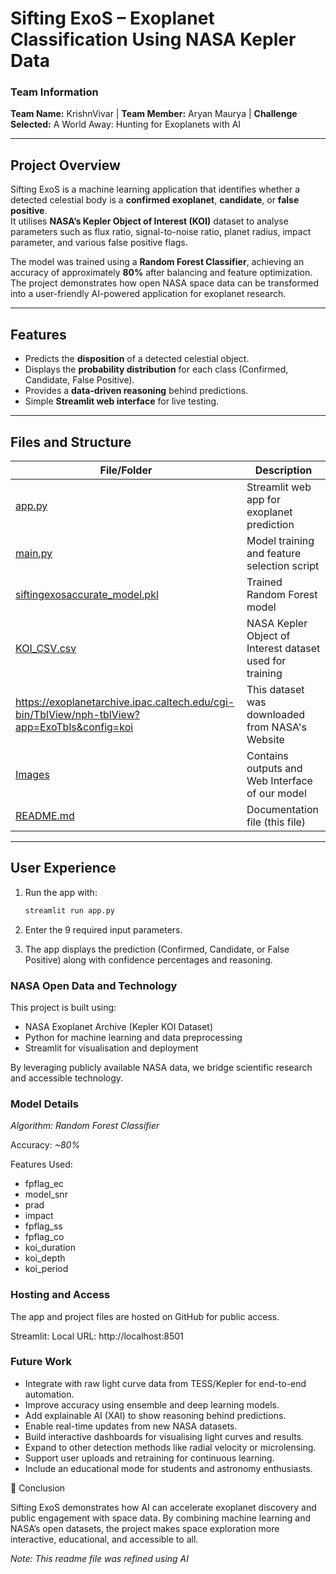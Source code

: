 # Sifting ExoS – Exoplanet Classification Using NASA Kepler Data

### Team Information
**Team Name:** KrishnVivar | 
**Team Member:** Aryan Maurya | 
**Challenge Selected:** A World Away: Hunting for Exoplanets with AI

---

## Project Overview

Sifting ExoS is a machine learning application that identifies whether a detected celestial body is a **confirmed exoplanet**, **candidate**, or **false positive**.  
It utilises **NASA’s Kepler Object of Interest (KOI)** dataset to analyse parameters such as flux ratio, signal-to-noise ratio, planet radius, impact parameter, and various false positive flags.

The model was trained using a **Random Forest Classifier**, achieving an accuracy of approximately **80%** after balancing and feature optimization.  
The project demonstrates how open NASA space data can be transformed into a user-friendly AI-powered application for exoplanet research.

---

## Features

- Predicts the **disposition** of a detected celestial object.  
- Displays the **probability distribution** for each class (Confirmed, Candidate, False Positive).  
- Provides a **data-driven reasoning** behind predictions.  
- Simple **Streamlit web interface** for live testing.  

---

## Files and Structure

| File/Folder | Description |
|--------------|-------------|
| [app.py](./app.py) | Streamlit web app for exoplanet prediction |
| [main.py](./main.py) | Model training and feature selection script |
| [siftingexosaccurate_model.pkl](./siftingexosaccurate_model.pkl) | Trained Random Forest model |
| [KOI_CSV.csv](./KOI_CSV.csv) | NASA Kepler Object of Interest dataset used for training |
| https://exoplanetarchive.ipac.caltech.edu/cgi-bin/TblView/nph-tblView?app=ExoTbls&config=koi | This dataset was downloaded from NASA's Website |
| [Images](./Images) | Contains outputs and Web Interface of our model |
| [README.md](./README.md) | Documentation file (this file) |

---

## User Experience

1. Run the app with:
   ```bash
   streamlit run app.py
   
2. Enter the 9 required input parameters.

3. The app displays the prediction (Confirmed, Candidate, or False Positive) along with confidence percentages and reasoning.

### NASA Open Data and Technology
This project is built using:
- NASA Exoplanet Archive (Kepler KOI Dataset)
- Python for machine learning and data preprocessing
- Streamlit for visualisation and deployment

By leveraging publicly available NASA data, we bridge scientific research and accessible technology.

### Model Details

*Algorithm: Random Forest Classifier*

Accuracy: *~80%*

Features Used:

- fpflag_ec
- model_snr
- prad
- impact
- fpflag_ss
- fpflag_co
- koi_duration
- koi_depth
- koi_period

### Hosting and Access

The app and project files are hosted on GitHub for public access.

Streamlit:
Local URL: http://localhost:8501

### Future Work

- Integrate with raw light curve data from TESS/Kepler for end-to-end automation.
- Improve accuracy using ensemble and deep learning models.
- Add explainable AI (XAI) to show reasoning behind predictions.
- Enable real-time updates from new NASA datasets.
- Build interactive dashboards for visualising light curves and results.
- Expand to other detection methods like radial velocity or microlensing.
- Support user uploads and retraining for continuous learning.
- Include an educational mode for students and astronomy enthusiasts.

🏁 Conclusion

Sifting ExoS demonstrates how AI can accelerate exoplanet discovery and public engagement with space data.
By combining machine learning and NASA’s open datasets, the project makes space exploration more interactive, educational, and accessible to all.

*Note: This readme file was refined using AI*
